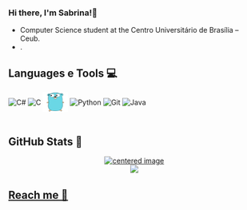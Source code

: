 ###  Hi there, I'm Sabrina!🍓
- Computer Science student at the Centro Universitário de Brasília – Ceub.
- . 

## Languages e Tools 💻
<div style="display: inline_block">
<img align="center" alt="C#" height="40" width="50" src=https://icongr.am/devicon/csharp-original.svg?size=128&color=currentColor>
<img align="center" alt="C" height="40" width="50" src=https://icongr.am/devicon/c-original.svg?size=128&color=currentColor>
<img align="center" alt="Go" height="40" width="50" src="https://raw.githubusercontent.com/devicons/devicon/master/icons/go/go-original.svg">
<img align="center" alt="Python" height="40" width="50" src="https://cdn.jsdelivr.net/gh/devicons/devicon@latest/icons/python/python-original.svg">
 <img align="center" alt="Git" height="40" width="50" src="https://www.vectorlogo.zone/logos/git-scm/git-scm-icon.svg">
<img align="center" alt="Java" height="40" width="50" src=https://icongr.am/devicon/java-original.svg?size=128&color=currentColor>

</div>
<br/> 

## GitHub Stats 💫
<div>
  <a href="https://github.com/LittleSabs">
  <center>
    <img height="50em" src="https://github-readme-stats.vercel.app/api?username=LittleSabs&show_icons=true&theme=radical&include_all_commits=true&count_private=true" alt="centered image">
  </center>
  <center>  
    <img height="50em" src="https://github-readme-stats.vercel.app/api/top-langs/?username=LittleSabs&layout=compact&langs_count=7&theme=radical"/> 
  </center>
</div>

## Reach me 💌

  
